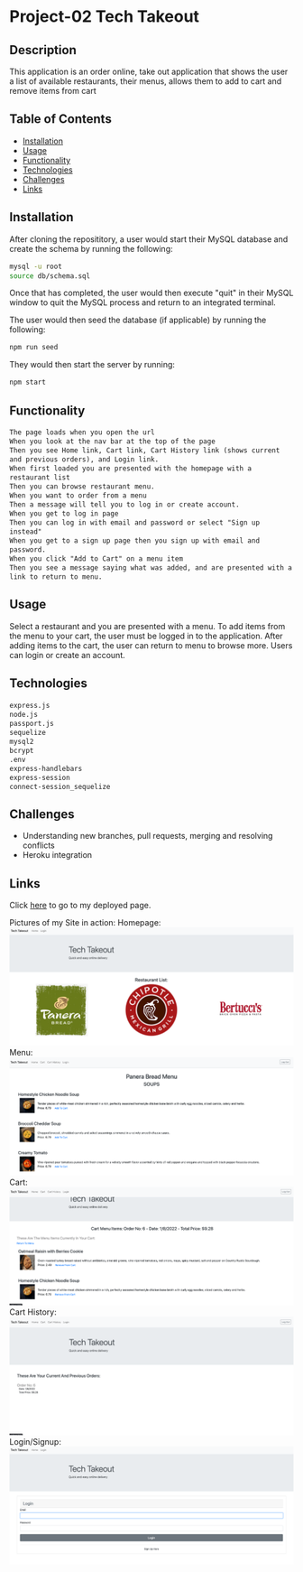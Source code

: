 # Project-02 Tech Takeout

## Description
This application is an order online, take out application that shows the user a list of available restaurants, their menus, allows them to add to cart and remove items from cart

## Table of Contents
* [Installation](#installation)
* [Usage](#usage)
* [Functionality](#functionality)
* [Technologies](#technologies)
* [Challenges](#challenges)
* [Links](#links)

## Installation
After cloning the reposititory, a user would start their MySQL database and create the schema by running the following:
```bash
mysql -u root
source db/schema.sql
```
Once that has completed, the user would then execute "quit" in their MySQL window to quit the MySQL process and return to an integrated terminal.

The user would then seed the database (if applicable) by running the following:
```bash
npm run seed
```

They would then start the server by running:
```bash
npm start
```

## Functionality
    The page loads when you open the url
    When you look at the nav bar at the top of the page
    Then you see Home link, Cart link, Cart History link (shows current and previous orders), and Login link.
    When first loaded you are presented with the homepage with a restaurant list
    Then you can browse restaurant menu.
    When you want to order from a menu
    Then a message will tell you to log in or create account.
    When you get to log in page
    Then you can log in with email and password or select "Sign up instead"
    When you get to a sign up page then you sign up with email and password.
    When you click "Add to Cart" on a menu item
    Then you see a message saying what was added, and are presented with a link to return to menu.

## Usage
Select a restaurant and you are presented with a menu. To add items from the menu to your cart, the user must be logged in to the application. After adding items to the cart, the user can return to menu to browse more. Users can login or create an account.

## Technologies
    express.js
    node.js
    passport.js
    sequelize
    mysql2
    bcrypt
    .env
    express-handlebars
    express-session
    connect-session_sequelize
    
## Challenges
  * Understanding new branches, pull requests, merging and resolving conflicts
  * Heroku integration

## Links

Click [here](https://tech-takeout.herokuapp.com/) to go to my deployed page.

Pictures of my Site in action:
Homepage:
![Screenshot1](./assets/img/Screenshot1.png)
Menu:
![Screenshot3](./assets/img/Screenshot3.png)
Cart:
![Screenshot4](./assets/img/Screenshot4.png)
Cart History:
![Screenshot5](./assets/img/Screenshot5.png)
Login/Signup:
![Screenshot2](./assets/img/Screenshot2.png)